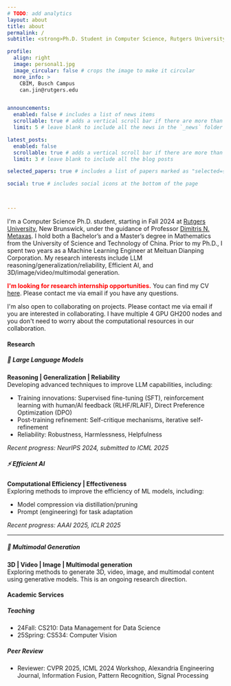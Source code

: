 ```yaml
---
# TODO: add analytics
layout: about
title: about
permalink: /
subtitle: <strong>Ph.D. Student in Computer Science, Rutgers University</strong>

profile:
  align: right
  image: personal1.jpg
  image_circular: false # crops the image to make it circular
  more_info: >
    CBIM, Busch Campus
    can.jin@rutgers.edu


announcements:
  enabled: false # includes a list of news items
  scrollable: true # adds a vertical scroll bar if there are more than 3 news items
  limit: 5 # leave blank to include all the news in the `_news` folder

latest_posts:
  enabled: false
  scrollable: true # adds a vertical scroll bar if there are more than 3 new posts items
  limit: 3 # leave blank to include all the blog posts

selected_papers: true # includes a list of papers marked as "selected={true}"

social: true # includes social icons at the bottom of the page



---
```


I'm a Computer Science Ph.D. student, starting in Fall 2024 at [Rutgers University](https://www.cs.rutgers.edu/), New Brunswick, under the guidance of Professor [Dimitris N. Metaxas](https://people.cs.rutgers.edu/~dnm/). I hold both a Bachelor’s and a Master’s degree in Mathematics from the University of Science and Technology of China. Prior to my Ph.D., I spent two years as a Machine Learning Engineer at Meituan Dianping Corporation. My research interests include LLM reasoning/generalization/reliability, Efficient AI, and 3D/image/video/multimodal generation.

**<span style="color:red">I'm looking for research internship opportunities.</span>** You can find my CV [here](/cv/). Please contact me via email if you have any questions.

I'm also open to collaborating on projects. Please contact me via email if you are interested in collaborating. I have multiple 4 GPU GH200 nodes and you don't need to worry about the computational resources in our collaboration.

<div class="section-divider"></div>

#### **Research**

##### 🧠 **Large Language Models**
**Reasoning | Generalization | Reliability**  
Developing advanced techniques to improve LLM capabilities, including:  
- Training innovations: Supervised fine-tuning (SFT), reinforcement learning with human/AI feedback (RLHF/RLAIF), Direct Preference Optimization (DPO)  
- Post-training refinement: Self-critique mechanisms, iterative self-refinement  
- Reliability: Robustness, Harmlessness, Helpfulness

*Recent progress: NeurIPS 2024, submitted to ICML 2025*


##### ⚡ **Efficient AI**  
**Computational Efficiency | Effectiveness**  
Exploring methods to improve the efficiency of ML models, including:  
- Model compression via distillation/pruning 
- Prompt (engineering) for task adaptation  

*Recent progress: AAAI 2025, ICLR 2025*

---

##### 🎨 **Multimodal Generation**  
**3D | Video | Image | Multimodal generation**  
Exploring methods to generate 3D, video, image, and multimodal content using generative models. This is an ongoing research direction.

<div class="section-divider"></div>

#### **Academic Services**

##### Teaching
- 24Fall: CS210: Data Management for Data Science
- 25Spring: CS534: Computer Vision

##### Peer Review
- Reviewer: CVPR 2025, ICML 2024 Workshop, Alexandria Engineering Journal, Information Fusion, Pattern Recognition, Signal Processing

<div class="section-divider"></div>
